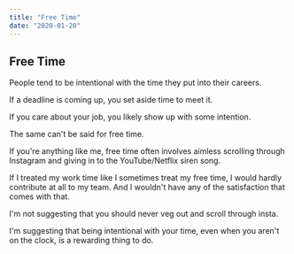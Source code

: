 ```yaml
---
title: "Free Time"
date: "2020-01-20"
---
```


## Free Time

People tend to be intentional with the time
they put into their careers.

If a deadline is coming up, you set aside time
to meet it.

If you care about your job, you likely show up
with some intention.

The same can't be said for free time.

If you're anything like me, free time often involves
aimless scrolling through Instagram and giving in to 
the YouTube/Netflix siren song.

If I treated my work time like I sometimes treat my free time, I would hardly contribute at all to my team. And I
wouldn't have any of the satisfaction that comes with that.

I'm not suggesting that you should never veg out and scroll 
through insta.

I'm suggesting that being intentional with your time,
even when you aren't on the clock, is a rewarding
thing to do.
